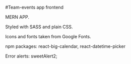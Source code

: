 #Team-events app frontend

MERN APP.

Styled with SASS and plain CSS.

Icons and fonts taken from Google Fonts.

npm packages: react-big-calendar, react-datetime-picker

Error alerts: sweetAlert2;


